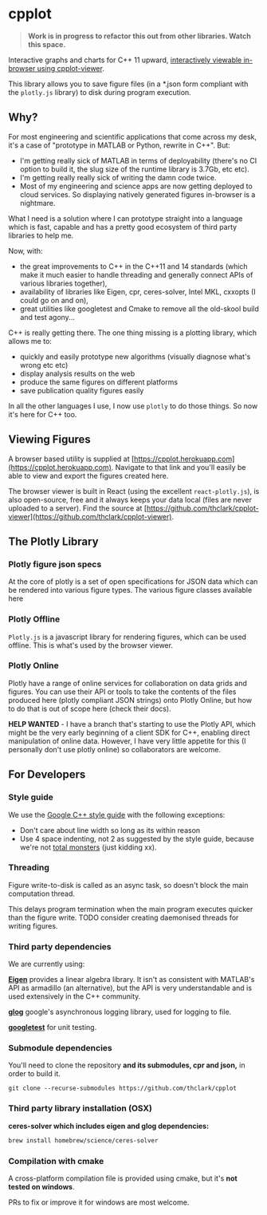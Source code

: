 # cpplot

> **Work is in progress to refactor this out from other libraries. Watch this space.**

Interactive graphs and charts for C++ 11 upward,
[interactively viewable in-browser using cpplot-viewer](https://cpplot.herokuapp.com).

This library allows you to save figure files (in a *.json form compliant with the `plotly.js` library) to disk
during program execution.


## Why?

For most engineering and scientific applications that come across my desk, it's a case of "prototype in MATLAB or Python, rewrite in C++". But:
 - I'm getting really sick of MATLAB in terms of deployability (there's no CI option to build it, the slug size of the runtime library is 3.7Gb, etc etc).
 - I'm getting really really sick of writing the damn code twice.
 - Most of my engineering and science apps are now getting deployed to cloud services. So displaying natively generated figures in-browser is a nightmare.

What I need is a solution where I can prototype straight into a language which is fast, capable and has a pretty good ecosystem of third party libraries to help me.

Now, with:
 - the great improvements to C++ in the C++11 and 14 standards (which make it much easier to handle threading and generally connect APIs of various libraries together),
 - availability of libraries like Eigen, cpr, ceres-solver, Intel MKL, cxxopts (I could go on and on),
 - great utilities like googletest and Cmake to remove all the old-skool build and test agony...

C++ is really getting there. The one thing missing is a plotting library, which allows me to:
 - quickly and easily prototype new algorithms (visually diagnose what's wrong etc etc)
 - display analysis results on the web
 - produce the same figures on different platforms
 - save publication quality figures easily

In all the other languages I use, I now use `plotly` to do those things. So now it's here for C++ too.


## Viewing Figures

A browser based utility is supplied at [https://cpplot.herokuapp.com](https://cpplot.herokuapp.com).
Navigate to that link and you'll easily be able to view and export the figures created here.

The browser viewer is built in React (using the excellent `react-plotly.js`), is also open-source, free and it
always keeps your data local (files are never uploaded to a server). Find the source
at [https://github.com/thclark/cpplot-viewer](https://github.com/thclark/cpplot-viewer).


## The Plotly Library

### Plotly figure json specs

At the core of plotly is a set of open specifications for JSON data which can be rendered into various figure types. The various figure classes available here

### Plotly Offline

`Plotly.js` is a javascript library for rendering figures, which can be used offline. This is what's used by the browser viewer.

### Plotly Online

Plotly have a range of online services for collaboration on data grids and figures. You can use their API or tools to take the contents of the files produced here (plotly compliant JSON strings) onto Plotly Online, but how to do that is out of scope here (check their docs).

**HELP WANTED** - I have a branch that's starting to use the Plotly API, which might be the very early beginning of a
client SDK for C++, enabling direct manipulation of online data. However, I have very little appetite for this (I personally don't use plotly online) so collaborators are welcome.


## For Developers

### Style guide

We use the [Google C++ style guide](https://google.github.io/styleguide/cppguide.html) with the following exceptions:
 - Don't care about line width so long as its within reason
 - Use 4 space indenting, not 2 as suggested by the style guide, because we're not [total monsters](https://www.youtube.com/watch?v=SsoOG6ZeyUI) (just kidding xx).

### Threading

Figure write-to-disk is called as an async task, so doesn't block the main computation thread.

This delays program termination when the main program executes quicker than the figure write.
TODO consider creating daemonised threads for writing figures.

### Third party dependencies

We are currently using:

[**Eigen**](http://eigen.tuxfamily.org/) provides a linear algebra library. It isn't as consistent with MATLAB's API as armadillo (an alternative), but the API is very understandable and is used extensively in the C++ community.

[**glog**](https://github.com/google/glog) google's asynchronous logging library, used for logging to file.

[**googletest**](https://github.com/google/googletest) for unit testing.

### Submodule dependencies

You'll need to clone the repository **and its submodules, cpr and json,** in order to build it.
```
git clone --recurse-submodules https://github.com/thclark/cpplot
```

### Third party library installation (OSX)

**ceres-solver which includes eigen and glog dependencies:**
```bash
brew install homebrew/science/ceres-solver
```

### Compilation with cmake

A cross-platform compilation file is provided using cmake, but it's **not tested on windows**.

PRs to fix or improve it for windows are most welcome.
